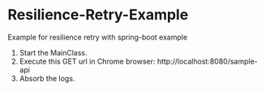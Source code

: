 # Resilience-Retry-Example
Example for resilience retry with spring-boot example

1. Start the MainClass.
2. Execute this GET url in Chrome browser: http://localhost:8080/sample-api
3. Absorb the logs.

